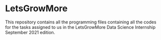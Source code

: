 # LetsGrowMore
This repository contains all the programming files containing all the codes for the tasks assigned to us in the LetsGrowMore Data Science Internship September 2021 edition.
